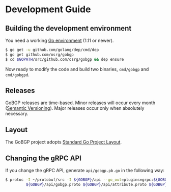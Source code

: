# Development Guide

## Building the development environment

You need a working [Go environment](https://golang.org/doc/install) (1.11 or newer).

```bash
$ go get -u github.com/golang/dep/cmd/dep
$ go get github.com/osrg/gobgp
$ cd $GOPATH/src/github.com/osrg/gobgp && dep ensure
```

Now ready to modify the code and build two binaries, `cmd/gobgp` and `cmd/gobgpd`.

## Releases

GoBGP releases are time-based. Minor releases will occur every month ([Semantic Versioning](https://semver.org/)). Major releases occur only when absolutely necessary.

## Layout

The GoBGP project adopts [Standard Go Project Layout](https://github.com/golang-standards/project-layout).

## Changing the gRPC API

If you change the gRPC API, generate `api/gobgp.pb.go` in the following way:

```bash
$ protoc -I ~/protobuf/src -I ${GOBGP}/api --go_out=plugins=grpc:${GOBGP}/api \
         ${GOBGP}/api/gobgp.proto ${GOBGP}/api/attribute.proto ${GOBGP}/api/capability.proto
```
